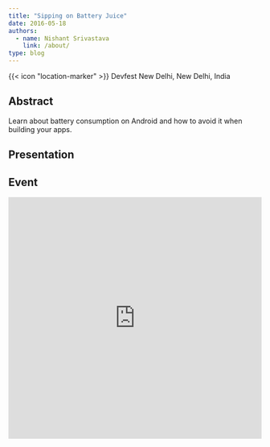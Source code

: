 ```yaml
---
title: "Sipping on Battery Juice"
date: 2016-05-18
authors:
  - name: Nishant Srivastava
    link: /about/
type: blog
---
```


{{< icon "location-marker" >}} Devfest New Delhi, New Delhi, India

<!--more-->

## Abstract

Learn about battery consumption on Android and how to avoid it when building your apps.

## Presentation

<script async class="speakerdeck-embed" data-id="5b7717bebde64455889422d71022f754" data-ratio="1.77777777777778" src="//speakerdeck.com/assets/embed.js"></script>

## Event

<iframe src="https://web.archive.org/web/20200215233953/https://www.facebook.com/events/473690916167419/" frameborder="0" width="100%" height="480" allowfullscreen="true" mozallowfullscreen="true" webkitallowfullscreen="true"></iframe>

